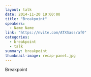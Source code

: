 ```yaml
---
layout: talk
date: 2014-11-20 19:00:00
title: "Breakpoint"
speakers: 
  - Name Name
link: "https://nvite.com/ATXSass/af0"
categories:
  - breakpoint
  - talk
summary: breakpoint
thumbnail-image: recap-panel.jpg
---
```


Breakpoint 